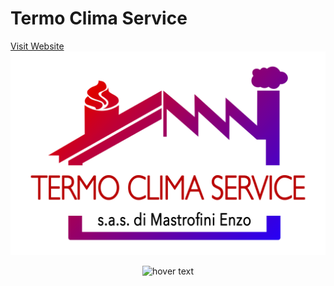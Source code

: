 # Termo Clima Service
[Visit Website](https://termoclimaservice.net)
![alt text](https://github.com/mastroalex/TCS/blob/main/logo/grafica%20HQ.png)
<p align="center">
  <img src="yhttps://github.com/mastroalex/TCS/blob/main/logo/grafica%20HQ.png)" width="350" title="hover text">
</p>
